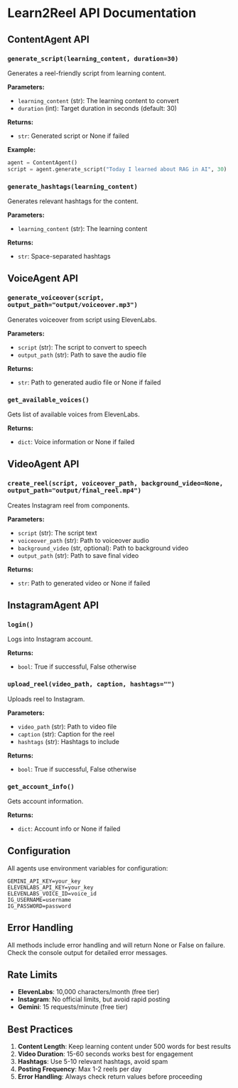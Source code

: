 # Learn2Reel API Documentation

## ContentAgent API

### `generate_script(learning_content, duration=30)`
Generates a reel-friendly script from learning content.

**Parameters:**
- `learning_content` (str): The learning content to convert
- `duration` (int): Target duration in seconds (default: 30)

**Returns:**
- `str`: Generated script or None if failed

**Example:**
```python
agent = ContentAgent()
script = agent.generate_script("Today I learned about RAG in AI", 30)
```

### `generate_hashtags(learning_content)`
Generates relevant hashtags for the content.

**Parameters:**
- `learning_content` (str): The learning content

**Returns:**
- `str`: Space-separated hashtags

## VoiceAgent API

### `generate_voiceover(script, output_path="output/voiceover.mp3")`
Generates voiceover from script using ElevenLabs.

**Parameters:**
- `script` (str): The script to convert to speech
- `output_path` (str): Path to save the audio file

**Returns:**
- `str`: Path to generated audio file or None if failed

### `get_available_voices()`
Gets list of available voices from ElevenLabs.

**Returns:**
- `dict`: Voice information or None if failed

## VideoAgent API

### `create_reel(script, voiceover_path, background_video=None, output_path="output/final_reel.mp4")`
Creates Instagram reel from components.

**Parameters:**
- `script` (str): The script text
- `voiceover_path` (str): Path to voiceover audio
- `background_video` (str, optional): Path to background video
- `output_path` (str): Path to save final video

**Returns:**
- `str`: Path to generated video or None if failed

## InstagramAgent API

### `login()`
Logs into Instagram account.

**Returns:**
- `bool`: True if successful, False otherwise

### `upload_reel(video_path, caption, hashtags="")`
Uploads reel to Instagram.

**Parameters:**
- `video_path` (str): Path to video file
- `caption` (str): Caption for the reel
- `hashtags` (str): Hashtags to include

**Returns:**
- `bool`: True if successful, False otherwise

### `get_account_info()`
Gets account information.

**Returns:**
- `dict`: Account info or None if failed

## Configuration

All agents use environment variables for configuration:

```env
GEMINI_API_KEY=your_key
ELEVENLABS_API_KEY=your_key
ELEVENLABS_VOICE_ID=voice_id
IG_USERNAME=username
IG_PASSWORD=password
```

## Error Handling

All methods include error handling and will return None or False on failure. Check the console output for detailed error messages.

## Rate Limits

- **ElevenLabs**: 10,000 characters/month (free tier)
- **Instagram**: No official limits, but avoid rapid posting
- **Gemini**: 15 requests/minute (free tier)

## Best Practices

1. **Content Length**: Keep learning content under 500 words for best results
2. **Video Duration**: 15-60 seconds works best for engagement
3. **Hashtags**: Use 5-10 relevant hashtags, avoid spam
4. **Posting Frequency**: Max 1-2 reels per day
5. **Error Handling**: Always check return values before proceeding 